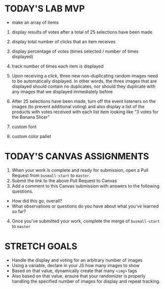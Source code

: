 # TODAY'S LAB MVP
- make an array of items 







1. display results of votes after a total of 25 selections have been made
2. display total number of clicks that an item receives
3. display percentage of votes (times selected / number of times displayed)
4. track number of times each item is displayed
5. Upon receiving a click, three new non-duplicating random images need to be automatically displayed. In other words, the three images that are displayed should contain no duplicates, nor should they duplicate with any images that we displayed immediately before
6. After 25 selections have been made, turn off the event listeners on the images (to prevent additional voting) and also display a list of the products with votes received with each list item looking like "3 votes for the Banana Slicer"

4. custom font
5. custom color pallet

# TODAY'S CANVAS ASSIGNMENTS
1. When your work is complete and ready for submission, open a Pull Request from `busmall-start` to `master`.
2. Submit the link to the above Pull Request to Canvas
3. Add a comment to this Canvas submission with answers to the following questions.
  - How did this go, overall?
  - What observations or questions do you have about what you've learned so far?
4. Once you've submitted your work, complete the merge of `busmall-start` to `master`

# STRETCH GOALS
* Handle the display and voting for an arbitrary number of images
* Using a variable, declare in your JS how many images to show
* Based on that value, dynamically create that many ```<img>``` tags
* Also based on that value, ensure that your randomizer is properly handling the specified number of images for display and repeat tracking.